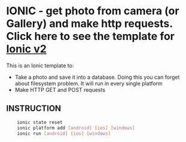 # IONIC - get photo from camera (or Gallery) and make http requests. Click here to see the template for [Ionic v2](https://github.com/babolForFun/IONICv2-ionicTemplate)

This is an Ionic template to:

* Take a photo and save it into a database. Doing this you can forget about filesystem problem. It will run in every single platform
* Make HTTP GET and POST requests

## INSTRUCTION
```sh
    ionic state reset
    ionic platform add [android] [ios] [windows]
    ionic run [android] [ios] [windows]
```

